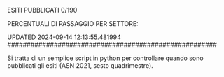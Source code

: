 ESITI PUBBLICATI 0/190 

PERCENTUALI DI PASSAGGIO PER SETTORE:

UPDATED 2024-09-14 12:13:55.481994
###################################################### 

Si tratta di un semplice script in python per controllare quando sono pubblicati gli esiti (ASN 2021, sesto quadrimestre).


